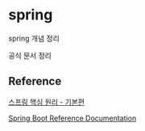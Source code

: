 # spring

spring 개념 정리

공식 문서 정리

## Reference

[스프링 핵심 원리 - 기본편](https://www.inflearn.com/course/%EC%8A%A4%ED%94%84%EB%A7%81-%ED%95%B5%EC%8B%AC-%EC%9B%90%EB%A6%AC-%EA%B8%B0%EB%B3%B8%ED%8E%B8/dashboard)

[Spring Boot Reference Documentation](https://docs.spring.io/spring-boot/docs/2.5.6/reference/html/index.html)
